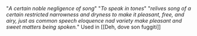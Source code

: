 "*A certain noble negligence of song*"
"*To speak in tones*"
"*relives song of a certain restricted narrowness and dryness to make it pleasant, free, and airy, just as common speech eloquence nad variety make pleasant and sweet matters being spoken.*"
Used in [[Deh, dove son fuggiti]]
